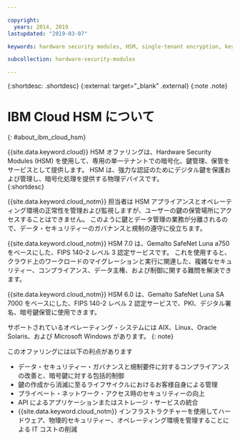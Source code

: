 ```yaml
---

copyright:
  years: 2014, 2019
lastupdated: "2019-03-07"

keywords: hardware security modules, HSM, single-tenant encryption, key management, Gemalto SafeNet Luna, FIPS certified, cryptographic, keys,

subcollection: hardware-security-modules

---
```


{:shortdesc: .shortdesc}
{:external: target="_blank" .external}
{:note .note}

# IBM Cloud HSM について
{: #about_ibm_cloud_hsm}

{{site.data.keyword.cloud}} HSM オファリングは、Hardware Security Modules (HSM) を使用して、専用の単一テナントでの暗号化、鍵管理、保管をサービスとして提供します。 HSM は、強力な認証のためにデジタル鍵を保護および管理し、暗号化処理を提供する物理デバイスです。  
{:shortdesc}

{{site.data.keyword.cloud_notm}} 担当者は HSM アプライアンスとオペレーティング環境の正常性を管理および監視しますが、ユーザーの鍵の保管場所にアクセスすることはできません。 このように鍵とデータ管理の業務が分離されるので、データ・セキュリティーのガバナンスと規制の遵守に役立ちます。

{{site.data.keyword.cloud_notm}} HSM 7.0 は、Gemalto SafeNet Luna a750 をベースにした、FIPS 140-2 レベル 3 認定サービスです。 これを使用すると、クラウド上のワークロードのマイグレーションと実行に関連した、複雑なセキュリティー、コンプライアンス、データ主権、および制御に関する難問を解決できます。

{{site.data.keyword.cloud_notm}} HSM 6.0 は、Gemalto SafeNet Luna SA 7000 をベースにした、FIPS 140-2 レベル 2 認定サービスで、PKI、デジタル署名、暗号鍵保管に使用できます。

サポートされているオペレーティング・システムには AIX、Linux、Oracle Solaris、および Microsoft Windows があります。
{: note}

このオファリングには以下の利点があります

  * データ・セキュリティー・ガバナンスと規制要件に対するコンプライアンスの改善と、暗号鍵に対する包括的制御
  * 鍵の作成から消滅に至るライフサイクルにおけるお客様自身による管理
  * プライベート・ネットワーク・アクセス時のセキュリティーの向上
  * API によるアプリケーションまたはストレージ・サービスの統合
  * {{site.data.keyword.cloud_notm}} インフラストラクチャーを使用してハードウェア、物理的セキュリティー、オペレーティング環境を管理することによる IT コストの削減
